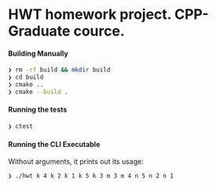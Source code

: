 # HWT homework project. CPP-Graduate cource.

#### Building Manually

```bash
❯ rm -rf build && mkdir build
❯ cd build
❯ cmake ..
❯ cmake --build .
```

#### Running the tests

```bash
❯ ctest
```

#### Running the CLI Executable

Without arguments, it prints out its usage:

```bash
❯ ./hwt k 4 k 2 k 1 k 5 k 3 m 3 m 4 n 5 n 2 n 1
```